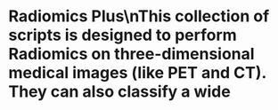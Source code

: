 # Radiomics Plus\nThis collection of scripts is designed to perform Radiomics on three-dimensional medical images (like PET and CT). They can also classify a wide 